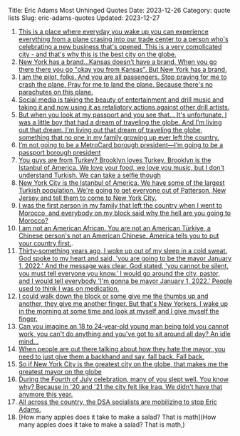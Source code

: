 Title: Eric Adams Most Unhinged Quotes
Date: 2023-12-26
Category: quote lists
Slug: eric-adams-quotes
Updated: 2023-12-27

1. [This is a place where everyday you wake up you can experience everything from a plane crasing into our trade center to a person who's celebrating a new business that's opened. This is a very complicated city - and that's why this is the best city on the globe. ](https://www.youtube.com/watch?v=89wMlpMdPkE&ab_channel=PIX11News)
1. [New York has a brand...Kansas doesn't have a brand. When you go there there you go "okay you from Kansas". But New York has a brand.](https://www.youtube.com/watch?v=AVp_20wiQ5U&ab_channel=FREEDOMNEWSTV-NYC-ONEVERYSCENE)
1. [I am the pilot, folks. And you are all passengers. Stop praying for me to crash the plane. Pray for me to land the plane. Because there's no parachutes on this plane.](https://youtu.be/l7y2luXXiqc?t=1308)
1. [Social media is taking the beauty of entertainment and drill music and taking it and now using it as retaliatory actions against other drill artists.](https://www.nyc.gov/office-of-the-mayor/news/401-23/transcript-mayor-adams-hosts-delivers-remarks-summit-social-media)
1. [But when you look at my passport and you see that… It's unfortunate. I was a little boy that had a dream of traveling the globe. And I'm living out that dream. I'm living out that dream of traveling the globe, something that no one in my family growing up ever left the country.](https://www.nyc.gov/office-of-the-mayor/news/948-23/transcript-mayor-adams-holds-in-person-media-availability)
1. [I’m not going to be a MetroCard borough president—I’m going to be a passport borough president](https://nymag.com/intelligencer/2021/11/eric-adams-needs-to-knock-off-the-globetrotting.html)
1. [You guys are from Turkey? Brooklyn loves Turkey. Brooklyn is the Istanbul of America. We love your food, we love you music, but I don't understand Turkish. We can take a selfie though](https://www.youtube.com/watch?v=ZvMo2tqVO2E&ab_channel=NewYorkPost)
1. [New York City is the Istanbul of America. We have some of the largest Turkish population. We're going to get everyone out of Patterson, New Jersey and tell them to come to New York City.](https://www.nyc.gov/office-of-the-mayor/news/826-23/transcript-mayor-adams-delivers-remarks-flag-raising-ceremony-t-rkiye)
1. [I was the first person in my family that left the country when I went to Morocco, and everybody on my block said why the hell are you going to Morocco?](https://www.nyc.gov/office-of-the-mayor/news/948-23/transcript-mayor-adams-holds-in-person-media-availability)
1. [I am not an American African. You are not an American Türkiye, a Chinese person's not an American Chinese. America tells you to put your country first.](https://www.nyc.gov/office-of-the-mayor/news/826-23/transcript-mayor-adams-delivers-remarks-flag-raising-ceremony-t-rkiye).
1. [Thirty-something years ago, I woke up out of my sleep in a cold sweat. God spoke to my heart and said, 'you are going to be the mayor January 1, 2022.' And the message was clear. God stated, 'you cannot be silent, you must tell everyone you know.' I would go around the city, pastor, and I would tell everybody 'I'm gonna be mayor January 1, 2022.' People used to think I was on medication.](https://www.amny.com/politics/mayor-adams-god-talk-about-god/)
1. [I could walk down the block or some give me the thumbs up and another, they give me another finger. But that's New Yorkers. I wake up in the morning at some time and look at myself and I give myself the finger.](https://www.nyc.gov/office-of-the-mayor/news/985-23/transcript-mayor-adams-continues-get-stuff-done-working-class-new-yorkers-halfway-through)
1. [Can you imagine an 18 to 24‑year‑old young man being told you cannot work, you can't do anything and you've got to sit around all day? An idle mind...](https://www.nyc.gov/office-of-the-mayor/news/986-23/transcript-mayor-adams-hosts-older-adult-town-hall)
1. [When people are out there talking about how they hate the mayor, you need to just give them a backhand and say, fall back. Fall back.](https://www.nyc.gov/office-of-the-mayor/news/986-23/transcript-mayor-adams-hosts-older-adult-town-hall)
1. [So if New York City is the greatest city on the globe, that makes me the greatest mayor on the globe](https://www.nyc.gov/office-of-the-mayor/news/431-23/transcript-mayor-adams-delivers-remarks-flag-raising-ceremony-philippines)
1. [During the Fourth of July celebration, many of you slept well. You know why? Because in '20 and '21 the city felt like Iraq. We didn't have that anymore this year.](https://www.youtube.com/watch?v=gqVk4gItCiA&ab_channel=ForbesBreakingNews)
1. [All across the country, the DSA socialists are mobilizing to stop Eric Adams.](https://jacobin.com/2022/08/eric-adams-war-on-socialism-nyc-dsa-gonzalez-brisport)
1. [How many apples does it take to make a salad? That is math](How many apples does it take to make a salad? That is math,)

